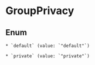 
# GroupPrivacy

## Enum


    * `default` (value: `"default"`)

    * `private` (value: `"private"`)



